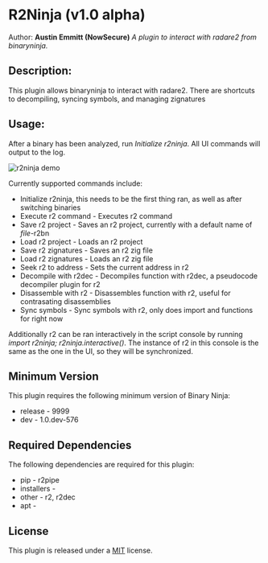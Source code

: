# R2Ninja (v1.0 alpha)
Author: **Austin Emmitt (NowSecure)**
_A plugin to interact with radare2 from binaryninja._
## Description:
This plugin allows binaryninja to interact with radare2. There are shortcuts to decompiling, syncing symbols, and managing zignatures

## Usage:

After a binary has been analyzed, run *Initialize r2ninja*. All UI commands will output to the log.

![r2ninja demo](https://www.github.com/alkali9/r2ninja/usage.png)

Currently supported commands include:

* Initialize r2ninja, this needs to be the first thing ran, as well as after switching binaries
* Execute r2 command - Executes r2 command
* Save r2 project - Saves an r2 project, currently with a default name of *file*-r2bn
* Load r2 project - Loads an r2 project
* Save r2 zignatures - Saves an r2 zig file
* Load r2 zignatures - Loads an r2 zig file
* Seek r2 to address - Sets the current address in r2
* Decompile with r2dec - Decompiles function with r2dec, a pseudocode decompiler plugin for r2
* Disassemble with r2 - Disassembles function with r2, useful for contrasating disassemblies
* Sync symbols - Sync symbols with r2, only does import and functions for right now

Additionally r2 can be ran interactively in the script console by running *import r2ninja; r2ninja.interactive()*. The instance of r2 in this console is the same as the one in the UI, so they will be synchronized. 

## Minimum Version

This plugin requires the following minimum version of Binary Ninja:

 * release - 9999
 * dev - 1.0.dev-576


## Required Dependencies

The following dependencies are required for this plugin:

 * pip - r2pipe
 * installers - 
 * other - r2, r2dec
 * apt - 


## License
This plugin is released under a [MIT](LICENSE) license.

